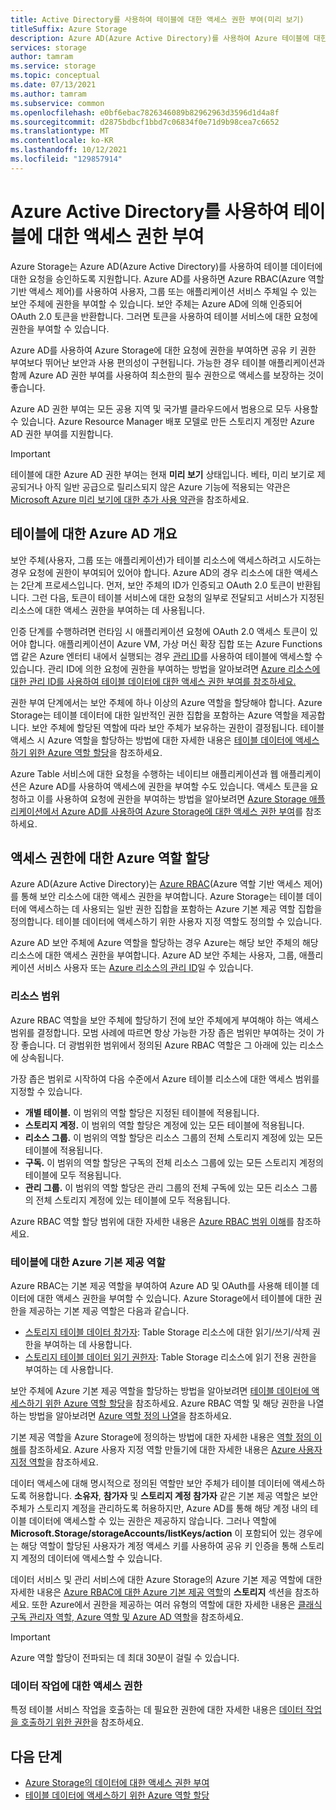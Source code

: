 ```yaml
---
title: Active Directory를 사용하여 테이블에 대한 액세스 권한 부여(미리 보기)
titleSuffix: Azure Storage
description: Azure AD(Azure Active Directory)를 사용하여 Azure 테이블에 대한 액세스 권한을 부여합니다. 액세스 권한에 대한 Azure 역할을 할당합니다. Azure AD 계정으로 데이터에 액세스합니다.
services: storage
author: tamram
ms.service: storage
ms.topic: conceptual
ms.date: 07/13/2021
ms.author: tamram
ms.subservice: common
ms.openlocfilehash: e0bf6ebac7826346089b82962963d3596d1d4a8f
ms.sourcegitcommit: d2875bdbcf1bbd7c06834f0e71d9b98cea7c6652
ms.translationtype: MT
ms.contentlocale: ko-KR
ms.lasthandoff: 10/12/2021
ms.locfileid: "129857914"
---
```

# <a name="authorize-access-to-tables-using-azure-active-directory-preview"></a>Azure Active Directory를 사용하여 테이블에 대한 액세스 권한 부여

Azure Storage는 Azure AD(Azure Active Directory)를 사용하여 테이블 데이터에 대한 요청을 승인하도록 지원합니다. Azure AD를 사용하면 Azure RBAC(Azure 역할 기반 액세스 제어)를 사용하여 사용자, 그룹 또는 애플리케이션 서비스 주체일 수 있는 보안 주체에 권한을 부여할 수 있습니다. 보안 주체는 Azure AD에 의해 인증되어 OAuth 2.0 토큰을 반환합니다. 그러면 토큰을 사용하여 테이블 서비스에 대한 요청에 권한을 부여할 수 있습니다.

Azure AD를 사용하여 Azure Storage에 대한 요청에 권한을 부여하면 공유 키 권한 부여보다 뛰어난 보안과 사용 편의성이 구현됩니다. 가능한 경우 테이블 애플리케이션과 함께 Azure AD 권한 부여를 사용하여 최소한의 필수 권한으로 액세스를 보장하는 것이 좋습니다.

Azure AD 권한 부여는 모든 공용 지역 및 국가별 클라우드에서 범용으로 모두 사용할 수 있습니다. Azure Resource Manager 배포 모델로 만든 스토리지 계정만 Azure AD 권한 부여를 지원합니다.

> [!IMPORTANT]
> 테이블에 대한 Azure AD 권한 부여는 현재 **미리 보기** 상태입니다. 베타, 미리 보기로 제공되거나 아직 일반 공급으로 릴리스되지 않은 Azure 기능에 적용되는 약관은 [Microsoft Azure 미리 보기에 대한 추가 사용 약관](https://azure.microsoft.com/support/legal/preview-supplemental-terms/)을 참조하세요.

## <a name="overview-of-azure-ad-for-tables"></a>테이블에 대한 Azure AD 개요

보안 주체(사용자, 그룹 또는 애플리케이션)가 테이블 리소스에 액세스하려고 시도하는 경우 요청에 권한이 부여되어 있어야 합니다. Azure AD의 경우 리소스에 대한 액세스는 2단계 프로세스입니다. 먼저, 보안 주체의 ID가 인증되고 OAuth 2.0 토큰이 반환됩니다. 그런 다음, 토큰이 테이블 서비스에 대한 요청의 일부로 전달되고 서비스가 지정된 리소스에 대한 액세스 권한을 부여하는 데 사용됩니다.

인증 단계를 수행하려면 런타임 시 애플리케이션 요청에 OAuth 2.0 액세스 토큰이 있어야 합니다. 애플리케이션이 Azure VM, 가상 머신 확장 집합 또는 Azure Functions 앱 같은 Azure 엔터티 내에서 실행되는 경우 [관리 ID](../../active-directory/managed-identities-azure-resources/overview.md)를 사용하여 테이블에 액세스할 수 있습니다. 관리 ID에 의한 요청에 권한을 부여하는 방법을 알아보려면 [Azure 리소스에 대한 관리 ID를 사용하여 테이블 데이터에 대한 액세스 권한 부여를 참조하세요.](authorize-managed-identity.md)

권한 부여 단계에서는 보안 주체에 하나 이상의 Azure 역할을 할당해야 합니다. Azure Storage는 테이블 데이터에 대한 일반적인 권한 집합을 포함하는 Azure 역할을 제공합니다. 보안 주체에 할당된 역할에 따라 보안 주체가 보유하는 권한이 결정됩니다. 테이블 액세스 시 Azure 역할을 할당하는 방법에 대한 자세한 내용은 [테이블 데이터에 액세스하기 위한 Azure 역할 할당](assign-azure-role-data-access.md)을 참조하세요.

Azure Table 서비스에 대한 요청을 수행하는 네이티브 애플리케이션과 웹 애플리케이션은 Azure AD를 사용하여 액세스에 권한을 부여할 수도 있습니다. 액세스 토큰을 요청하고 이를 사용하여 요청에 권한을 부여하는 방법을 알아보려면 [Azure Storage 애플리케이션에서 Azure AD를 사용하여 Azure Storage에 대한 액세스 권한 부여](../common/storage-auth-aad-app.md)를 참조하세요.

## <a name="assign-azure-roles-for-access-rights"></a>액세스 권한에 대한 Azure 역할 할당

Azure AD(Azure Active Directory)는 [Azure RBAC](../../role-based-access-control/overview.md)(Azure 역할 기반 액세스 제어)를 통해 보안 리소스에 대한 액세스 권한을 부여합니다. Azure Storage는 테이블 데이터에 액세스하는 데 사용되는 일반 권한 집합을 포함하는 Azure 기본 제공 역할 집합을 정의합니다. 테이블 데이터에 액세스하기 위한 사용자 지정 역할도 정의할 수 있습니다.

Azure AD 보안 주체에 Azure 역할을 할당하는 경우 Azure는 해당 보안 주체의 해당 리소스에 대한 액세스 권한을 부여합니다. Azure AD 보안 주체는 사용자, 그룹, 애플리케이션 서비스 사용자 또는 [Azure 리소스의 관리 ID](../../active-directory/managed-identities-azure-resources/overview.md)일 수 있습니다.

### <a name="resource-scope"></a>리소스 범위

Azure RBAC 역할을 보안 주체에 할당하기 전에 보안 주체에게 부여해야 하는 액세스 범위를 결정합니다. 모범 사례에 따르면 항상 가능한 가장 좁은 범위만 부여하는 것이 가장 좋습니다. 더 광범위한 범위에서 정의된 Azure RBAC 역할은 그 아래에 있는 리소스에 상속됩니다.

가장 좁은 범위로 시작하여 다음 수준에서 Azure 테이블 리소스에 대한 액세스 범위를 지정할 수 있습니다.

- **개별 테이블.** 이 범위의 역할 할당은 지정된 테이블에 적용됩니다.
- **스토리지 계정.** 이 범위의 역할 할당은 계정에 있는 모든 테이블에 적용됩니다.
- **리소스 그룹.** 이 범위의 역할 할당은 리소스 그룹의 전체 스토리지 계정에 있는 모든 테이블에 적용됩니다.
- **구독.** 이 범위의 역할 할당은 구독의 전체 리소스 그룹에 있는 모든 스토리지 계정의 테이블에 모두 적용됩니다.
- **관리 그룹.** 이 범위의 역할 할당은 관리 그룹의 전체 구독에 있는 모든 리소스 그룹의 전체 스토리지 계정에 있는 테이블에 모두 적용됩니다.

Azure RBAC 역할 할당 범위에 대한 자세한 내용은 [Azure RBAC 범위 이해](../../role-based-access-control/scope-overview.md)를 참조하세요.

### <a name="azure-built-in-roles-for-tables"></a>테이블에 대한 Azure 기본 제공 역할

Azure RBAC는 기본 제공 역할을 부여하여 Azure AD 및 OAuth를 사용해 테이블 데이터에 대한 액세스 권한을 부여할 수 있습니다. Azure Storage에서 테이블에 대한 권한을 제공하는 기본 제공 역할은 다음과 같습니다.

- [스토리지 테이블 데이터 참가자](../../role-based-access-control/built-in-roles.md#storage-table-data-contributor): Table Storage 리소스에 대한 읽기/쓰기/삭제 권한을 부여하는 데 사용합니다.
- [스토리지 테이블 데이터 읽기 권한자](../../role-based-access-control/built-in-roles.md#storage-table-data-reader): Table Storage 리소스에 읽기 전용 권한을 부여하는 데 사용합니다.

보안 주체에 Azure 기본 제공 역할을 할당하는 방법을 알아보려면 [테이블 데이터에 액세스하기 위한 Azure 역할 할당](assign-azure-role-data-access.md)을 참조하세요. Azure RBAC 역할 및 해당 권한을 나열하는 방법을 알아보려면 [Azure 역할 정의 나열](../../role-based-access-control/role-definitions-list.md)을 참조하세요.

기본 제공 역할을 Azure Storage에 정의하는 방법에 대한 자세한 내용은 [역할 정의 이해](../../role-based-access-control/role-definitions.md#control-and-data-actions)를 참조하세요. Azure 사용자 지정 역할 만들기에 대한 자세한 내용은 [Azure 사용자 지정 역할](../../role-based-access-control/custom-roles.md)을 참조하세요.

데이터 액세스에 대해 명시적으로 정의된 역할만 보안 주체가 테이블 데이터에 액세스하도록 허용합니다. **소유자**, **참가자** 및 **스토리지 계정 참가자** 같은 기본 제공 역할은 보안 주체가 스토리지 계정을 관리하도록 허용하지만, Azure AD를 통해 해당 계정 내의 테이블 데이터에 액세스할 수 있는 권한은 제공하지 않습니다. 그러나 역할에 **Microsoft.Storage/storageAccounts/listKeys/action** 이 포함되어 있는 경우에는 해당 역할이 할당된 사용자가 계정 액세스 키를 사용하여 공유 키 인증을 통해 스토리지 계정의 데이터에 액세스할 수 있습니다.

데이터 서비스 및 관리 서비스에 대한 Azure Storage의 Azure 기본 제공 역할에 대한 자세한 내용은 [Azure RBAC에 대한 Azure 기본 제공 역할](../../role-based-access-control/built-in-roles.md#storage)의 **스토리지** 섹션을 참조하세요. 또한 Azure에서 권한을 제공하는 여러 유형의 역할에 대한 자세한 내용은 [클래식 구독 관리자 역할, Azure 역할 및 Azure AD 역할](../../role-based-access-control/rbac-and-directory-admin-roles.md)을 참조하세요.

> [!IMPORTANT]
> Azure 역할 할당이 전파되는 데 최대 30분이 걸릴 수 있습니다.

### <a name="access-permissions-for-data-operations"></a>데이터 작업에 대한 액세스 권한

특정 테이블 서비스 작업을 호출하는 데 필요한 권한에 대한 자세한 내용은 [데이터 작업을 호출하기 위한 권한](/rest/api/storageservices/authorize-with-azure-active-directory#permissions-for-calling-data-operations)을 참조하세요.

## <a name="next-steps"></a>다음 단계

- [Azure Storage의 데이터에 대한 액세스 권한 부여](../common/authorize-data-access.md)
- [테이블 데이터에 액세스하기 위한 Azure 역할 할당](assign-azure-role-data-access.md)